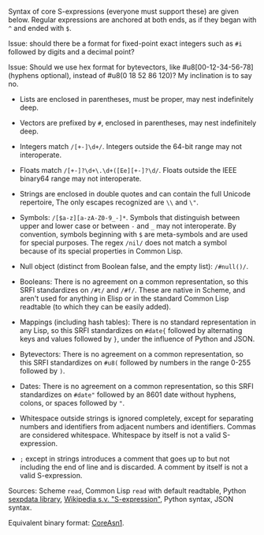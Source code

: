 Syntax of core S-expressions (everyone must support these) are given below.
Regular expressions are anchored at both ends, as if they began with `^` and ended with `$`.

Issue: should there be a format for fixed-point exact integers such as `#i`
followed by digits and a decimal point?

Issue: Should we use hex format for bytevectors, like #u8[00-12-34-56-78] (hyphens optional),
instead of #u8(0 18 52 86 120)?  My inclination is to say no.

  * Lists are enclosed in parentheses, must be proper, may nest indefinitely deep.
  
  * Vectors are prefixed by `#`, enclosed in parentheses, may nest indefinitely deep.
  
  * Integers match `/[+-]\d+/`.  Integers outside the 64-bit range may not interoperate.
  
  * Floats match `/[+-]?\d+\.\d+([Ee][+-]?\d/`.  Floats outside the IEEE binary64 range may not interoperate.
  
  * Strings are enclosed in double quotes and can contain the full Unicode repertoire, 
    The only escapes recognized are `\\` and `\"`.
    
  * Symbols: `/[$a-z][a-zA-Z0-9_-]*`.
    Symbols that distinguish between upper and lower case or between `-` and `_` may not interoperate.
    By convention, symbols beginning with `$` are meta-symbols and are used for special purposes.
    The regex `/nil/` does not match a symbol because of its special properties in Common Lisp.
    
  * Null object (distinct from Boolean false, and the empty list):  `/#null()/`.
    
  * Booleans: There is no agreement on a common representation,
    so this SRFI standardizes on `/#t/` and `/#f/`.
    These are native in Scheme, and aren't used for anything
    in Elisp or in the standard Common Lisp readtable
    (to which they can be easily added).

  * Mappings (including hash tables):
    There is no standard representation in any Lisp,
    so this SRFI standardizes on `#date{` followed by
    alternating keys and values followed by `}`,
    under the influence of Python and JSON.
    
  * Bytevectors: There is no agreement on a common representation,
    so this SRFI standardizes on `#u8(` followed by numbers in the range 0-255
    followed by `)`.
    
  * Dates: There is no agreement on a common representation,
    so this SRFI standardizes on `#date"` followed by
    an 8601 date without hyphens, colons, or spaces
    followed by `"`.
  
  * Whitespace outside strings is ignored completely,
    except for separating numbers and identifiers
    from adjacent numbers and identifiers.
    Commas are considered whitespace.
    Whitespace by itself is not a valid S-expression.
  
  * `;` except in strings introduces a comment
    that goes up to but not including the end of line and is discarded.
    A comment by itself is not a valid S-expression.
    
Sources: Scheme `read`, Common Lisp `read` with default readtable,
Python [sexpdata library](https://sexpdata.readthedocs.io/en/latest/),
[Wikipedia s.v. "S-expression"](https://en.wikipedia.org/wiki/S-expression),
Python syntax, JSON syntax.

Equivalent binary format: [CoreAsn1](https://bitbucket.org/cowan/r7rs-wg1-infra/src/default/CoreAsn1).